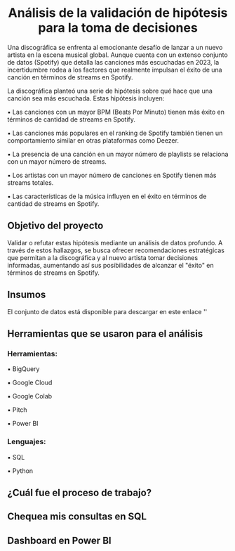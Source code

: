 # <h1 align="center"> Análisis de la validación de hipótesis para la toma de decisiones  </h1>

Una discográfica se enfrenta al emocionante desafío de lanzar a un nuevo artista en la escena musical global. Aunque cuenta con un extenso conjunto de datos (Spotify) que detalla las canciones más escuchadas en 2023, la incertidumbre rodea a los factores que realmente impulsan el éxito de una canción en términos de streams en Spotify.

La discográfica planteó una serie de hipótesis sobre qué hace que una canción sea más escuchada. Estas hipótesis incluyen:

▪️ Las canciones con un mayor BPM (Beats Por Minuto) tienen más éxito en términos de cantidad de streams en Spotify.

▪️ Las canciones más populares en el ranking de Spotify también tienen un comportamiento similar en otras plataformas como Deezer.

▪️ La presencia de una canción en un mayor número de playlists se relaciona con un mayor número de streams.

▪️ Los artistas con un mayor número de canciones en Spotify tienen más streams totales.

▪️ Las características de la música influyen en el éxito en términos de cantidad de streams en Spotify.


## Objetivo del proyecto

Validar o refutar estas hipótesis mediante un análisis de datos profundo. A través de estos hallazgos, se busca ofrecer recomendaciones estratégicas que permitan a la discográfica y al nuevo artista tomar decisiones informadas, aumentando así sus posibilidades de alcanzar el "éxito" en términos de streams en Spotify.

## Insumos

El conjunto de datos está disponible para descargar en este enlace ''

## Herramientas que se usaron para el análisis

### Herramientas:

▪️ BigQuery 

▪️ Google Cloud

▪️ Google Colab

▪️ Pitch

▪️ Power BI

### Lenguajes:

▪️ SQL

▪️ Python

## ¿Cuál fue el proceso de trabajo?

## Chequea mis consultas en SQL

## Dashboard en Power BI

